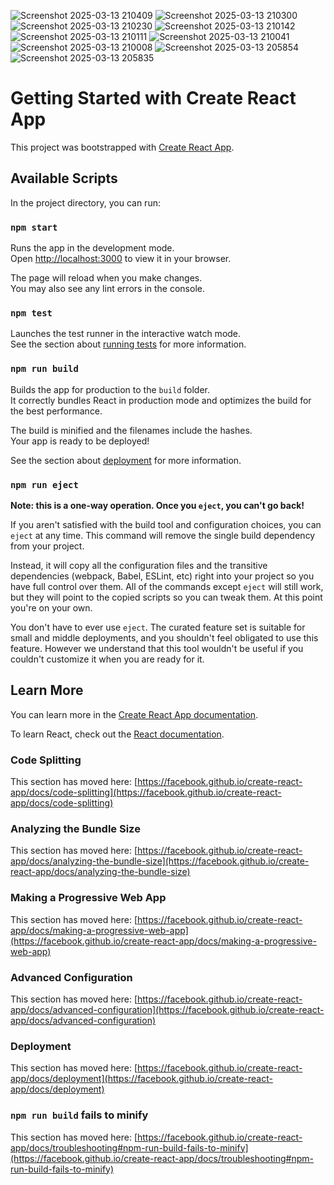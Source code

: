![Screenshot 2025-03-13 210409](https://github.com/user-attachments/assets/27df91a7-33ad-4e45-a776-21c5805088db)
![Screenshot 2025-03-13 210300](https://github.com/user-attachments/assets/e1a3168b-9136-4971-9d6b-7496b4a7830d)
![Screenshot 2025-03-13 210230](https://github.com/user-attachments/assets/7a32fb20-1756-4072-ad4f-bdb311dba75a)
![Screenshot 2025-03-13 210142](https://github.com/user-attachments/assets/01610271-04aa-43e8-bb37-f46fc79b42b0)
![Screenshot 2025-03-13 210111](https://github.com/user-attachments/assets/b4159a0d-8299-4548-a07d-16ca1886b9f4)
![Screenshot 2025-03-13 210041](https://github.com/user-attachments/assets/6fa21b00-64e2-41a5-b672-0b40854a70cf)
![Screenshot 2025-03-13 210008](https://github.com/user-attachments/assets/fd89e828-8c32-4d3b-9fab-85985614d726)
![Screenshot 2025-03-13 205854](https://github.com/user-attachments/assets/71d63b73-e25f-493e-9c13-848139eeacea)
![Screenshot 2025-03-13 205835](https://github.com/user-attachments/assets/9bbb378f-fd30-4248-be73-bac1f5bc3e74)
# Getting Started with Create React App

This project was bootstrapped with [Create React App](https://github.com/facebook/create-react-app).

## Available Scripts

In the project directory, you can run:

### `npm start`

Runs the app in the development mode.\
Open [http://localhost:3000](http://localhost:3000) to view it in your browser.

The page will reload when you make changes.\
You may also see any lint errors in the console.

### `npm test`

Launches the test runner in the interactive watch mode.\
See the section about [running tests](https://facebook.github.io/create-react-app/docs/running-tests) for more information.

### `npm run build`

Builds the app for production to the `build` folder.\
It correctly bundles React in production mode and optimizes the build for the best performance.

The build is minified and the filenames include the hashes.\
Your app is ready to be deployed!

See the section about [deployment](https://facebook.github.io/create-react-app/docs/deployment) for more information.

### `npm run eject`

**Note: this is a one-way operation. Once you `eject`, you can't go back!**

If you aren't satisfied with the build tool and configuration choices, you can `eject` at any time. This command will remove the single build dependency from your project.

Instead, it will copy all the configuration files and the transitive dependencies (webpack, Babel, ESLint, etc) right into your project so you have full control over them. All of the commands except `eject` will still work, but they will point to the copied scripts so you can tweak them. At this point you're on your own.

You don't have to ever use `eject`. The curated feature set is suitable for small and middle deployments, and you shouldn't feel obligated to use this feature. However we understand that this tool wouldn't be useful if you couldn't customize it when you are ready for it.

## Learn More

You can learn more in the [Create React App documentation](https://facebook.github.io/create-react-app/docs/getting-started).

To learn React, check out the [React documentation](https://reactjs.org/).

### Code Splitting

This section has moved here: [https://facebook.github.io/create-react-app/docs/code-splitting](https://facebook.github.io/create-react-app/docs/code-splitting)

### Analyzing the Bundle Size

This section has moved here: [https://facebook.github.io/create-react-app/docs/analyzing-the-bundle-size](https://facebook.github.io/create-react-app/docs/analyzing-the-bundle-size)

### Making a Progressive Web App

This section has moved here: [https://facebook.github.io/create-react-app/docs/making-a-progressive-web-app](https://facebook.github.io/create-react-app/docs/making-a-progressive-web-app)

### Advanced Configuration

This section has moved here: [https://facebook.github.io/create-react-app/docs/advanced-configuration](https://facebook.github.io/create-react-app/docs/advanced-configuration)

### Deployment

This section has moved here: [https://facebook.github.io/create-react-app/docs/deployment](https://facebook.github.io/create-react-app/docs/deployment)

### `npm run build` fails to minify

This section has moved here: [https://facebook.github.io/create-react-app/docs/troubleshooting#npm-run-build-fails-to-minify](https://facebook.github.io/create-react-app/docs/troubleshooting#npm-run-build-fails-to-minify)
